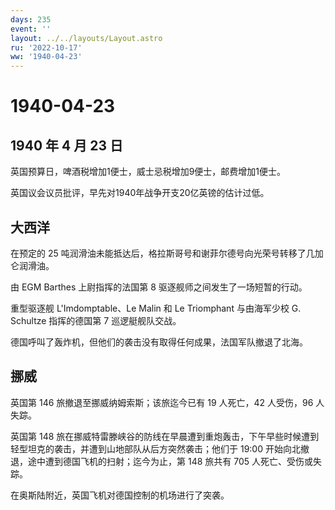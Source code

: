 ```yaml
---
days: 235
event: ''
layout: ../../layouts/Layout.astro
ru: '2022-10-17'
ww: '1940-04-23'
---
```


# 1940-04-23

## 1940 年 4 月 23 日

英国预算日，啤酒税增加1便士，威士忌税增加9便士，邮费增加1便士。

英国议会议员批评，早先对1940年战争开支20亿英镑的估计过低。

## 大西洋

在预定的 25
吨润滑油未能抵达后，格拉斯哥号和谢菲尔德号向光荣号转移了几加仑润滑油。

由 EGM Barthes 上尉指挥的法国第 8 驱逐舰师之间发生了一场短暂的行动。

重型驱逐舰 L\'Imdomptable、Le Malin 和 Le Triomphant 与由海军少校 G.
Schultze 指挥的德国第 7 巡逻艇舰队交战。

德国呼叫了轰炸机，但他们的袭击没有取得任何成果，法国军队撤退了北海。

## 挪威

英国第 146 旅撤退至挪威纳姆索斯；该旅迄今已有 19 人死亡，42 人受伤，96
人失踪。

英国第 148
旅在挪威特雷滕峡谷的防线在早晨遭到重炮轰击，下午早些时候遭到轻型坦克的袭击，并遭到山地部队从后方突然袭击；他们于
19:00 开始向北撤退，途中遭到德国飞机的扫射；迄今为止，第 148 旅共有 705
人死亡、受伤或失踪。

在奥斯陆附近，英国飞机对德国控制的机场进行了突袭。